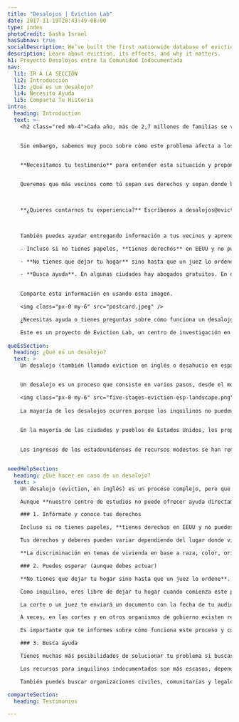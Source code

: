 ```yaml
---
title: "Desalojos | Eviction Lab"
date: 2017-11-19T20:43:49-08:00
type: index
photoCredit: Sasha Israel
hasSubnav: true
socialDescription: We’ve built the first nationwide database of evictions.  
description: Learn about eviction, its effects, and why it matters.
h1: Proyecto Desalojos entre la Comunidad Indocumentada
nav:
  li1: IR A LA SECCIÓN
  li2: Introducción
  li3: ¿Qué es un desalojo?
  li4: Necesito Ayuda
  li5: Comparte Tu Historia
intro:
  heading: Introduction
  text: >- 
    <h2 class="red mb-4">Cada año, más de 2,7 millones de familias se ven forzadas a dejar su hogar por desalojos en Estados Unidos.</h2> 


    Sin embargo, sabemos muy poco sobre cómo este problema afecta a los inmigrantes indocumentados.

    
    **Necesitamos tu testimonio** para entender esta situación y proponer soluciones.


    Queremos que más vecinos como tú sepan sus derechos y sepan donde buscar ayuda. Queremos que más políticos entiendan esta situación y ofrezcan soluciones.  Para esto estamos buscando personas dispuestas a contarnos sus experiencias sobre cómo perdieron sus hogares o fueron desalojados. 

 

    **¿Quieres contarnos tu experiencia?** Escríbenos a desalojos@evictionlab.org o manda un mensaje por WhatsApp al +1-971-401-2210. También puedes responder este breve cuestionario de manera segura y anónima.

 

    También puedes ayudar entregando información a tus vecinos y aprendiendo de tus derechos. Aunque las leyes que rigen el alquiler varían mucho de estado a estado, estas son tres cosas que debes saber al enfrentar un desalojo:

    - Incluso si no tienes papeles, **tienes derechos** en EEUU y no puedes ser discriminado por tu origen o idioma.

    - **No tienes que dejar tu hogar** sino hasta que un juez lo ordene. 

    - **Busca ayuda**. En algunas ciudades hay abogados gratuitos. En otras, hay grupos comunitarios que te pueden orientar.
 

    Comparte esta información en usando esta imagen.

    <img class="px-0 my-6" src="postcard.jpeg" />

    ¿Necesitas ayuda o tienes preguntas sobre cómo funciona un desalojo? **Escríbenos un mensaje por WhatsApp al +1-971-401-2210.**

    Este es un proyecto de Eviction Lab, un centro de investigación en temas de vivienda de la Universidad de Princeton. Para más información sobre el proyecto, por favor contactar a Juan Pablo Garnham <a href="mailto:desalojos@evictionlab.org">por correo electrónico</a> o con un mensaje al teléfono WHATSAPP al +1-971-401-2210.  
  
queEsSection:
  heading: ¿Qué es un desalojo? 
  text: >
    Un desalojo (también llamado eviction en inglés o desahucio en español) ocurre cuando un propietario expulsa a las personas de la propiedad que posee. Los desalojos son movimientos involuntarios iniciados por el propietario que ocurren a los inquilinos, mientras que las ejecuciones hipotecarias son movimientos involuntarios que suceden a los propietarios cuando un banco u otra agencia prestataria recupera un hogar.


    Un desalojo es un proceso que consiste en varios pasos, desde el momento en que se entrega notificación de este hasta la ejecución del desalojo.

    <img class="px-0 my-6" src="five-stages-eviction-esp-landscape.png" />
    
    ​La mayoría de los desalojos ocurren porque los inquilinos no pueden pagar o no pagan la renta. Los propietarios también pueden desalojar a los inquilinos por varias otras razones, como la contratación de internos, el daño a la propiedad, causar disturbios o infringir la ley. 

    
    En la mayoría de las ciudades y pueblos de Estados Unidos, los propietarios pueden desalojar a los inquilinos, incluso si no han perdido el pago de la renta o no han violado el contrato de arrendamiento; estos se llaman desalojos "sin culpa". Hoy en día, la mayoría de las familias pobres que alquilan gastan al menos la mitad de sus ingresos en costos de vivienda, y una de cada cuatro de esas familias gasta más del 70 por ciento de sus ingresos solo en renta y servicios públicos. 

    
    Los ingresos de los estadounidenses de recursos modestos se han reducido, mientras que los costos de la vivienda se han disparado. Solo una de cada cuatro familias que califica para programas de vivienda asequible recibe ayuda de algún tipo. Bajo esas condiciones, se ha vuelto más difícil para las familias de bajos ingresos mantenerse al día con los costos de alquiler y servicios públicos, y un número cada vez mayor está viviendo un paso en falso o una emergencia lejos del desalojo.


needHelpSection:
  heading: ¿Qué hacer en caso de un desalojo? 
  text: >
    Un desalojo (eviction, en inglés) es un proceso complejo, pero que puede suceder muy rápido. Las leyes, la forma en que se realiza un desalojo y las posibilidades para encontrar ayuda varían enormemente en cada ciudad y cada estado.

    Aunque **nuestro centro de estudios no puede ofrecer ayuda directamente o apoyo legal**, estos son algunos consejos que recomiendan los expertos.

    ### 1. Infórmate y conoce tus derechos

    Incluso si no tienes papeles, **tienes derechos en EEUU y no puedes ser discriminado por tu origen o idioma**. 

    Tus derechos y deberes pueden variar dependiendo del lugar donde vives o de donde te encuentres. Lo mejor para saber más de esto es contactar a organizaciones locales. Nos puedes contactar por WhatsApp (+1-971-401-2210) o por correo electrónico (desalojos@evictionlab.org) para que te demos información de las organizaciones en tu ciudad o estado que podrían ayudarte.

    **La discriminación en temas de vivienda en base a raza, color, origen nacional, religión, sexo, condición familiar, una familia con niños menores de edad, o una persona embarazada o discapacidad está prohibida** a nivel nacional. El Departamento de Vivienda y Desarrollo Urbano recibe quejas e investiga casos al respecto (<a href="https://www.hud.gov/espanol/complaints/housediscrim" target="_blank">más información aquí</a>).

    ### 2. Puedes esperar (aunque debes actuar)

    **No tienes que dejar tu hogar sino hasta que un juez lo ordene**. Infórmate sobre cómo funciona el proceso de desalojo aquí.

    Como inquilino, eres libre de dejar tu hogar cuando comienza este proceso, pero en la mayoría de los estados puedes disputar tu caso en la corte, sin importar si eres indocumentado.

    La corte o un juez te enviará un documento con la fecha de tu audiencia. **Si quieres disputar tu caso, debes asistir a esta audiencia en la corte**. Te recomendamos buscar un abogado o alguien que te ayude en este proceso lo antes posible.

    A veces, en las cortes y en otros organismos de gobierno existen recursos que te pueden ayudar a encontrar soluciones.

    Es importante que te informes sobre cómo funciona este proceso y cuáles son los pasos que puedes tomar para protegerte.

    ### 3. Busca ayuda

    Tienes muchas más posibilidades de solucionar tu problema si buscas ayuda. **En algunas ciudades hay abogados gratuitos. En otras, hay grupos comunitarios que te pueden orientar**.

    Los recursos para inquilinos indocumentados son más escasos, dependiendo de dónde vives. Contáctanos a <a href="desalojos@evictionlab.org" target="_blank">nuestro correo electrónico</a> o a nuestro teléfono por WhatsApp (+1-971-401-2210) para saber si hay organizaciones de apoyo legal en tu zona. 

    También puedes buscar organizaciones civiles, comunitarias y legales en el sitio <a href="https://justshelter.org" target="_blank">JustShelter.Org</a>.

comparteSection:
  heading: Testimonios

---
```


